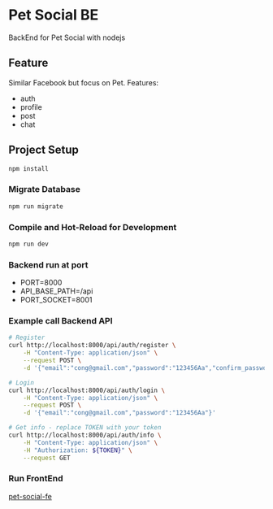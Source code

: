 # Pet Social BE

BackEnd for Pet Social with nodejs

## Feature

Similar Facebook but focus on Pet. Features: 
- auth
- profile
- post 
- chat

## Project Setup

```sh
npm install
```

### Migrate Database

```sh
npm run migrate
```

### Compile and Hot-Reload for Development

```sh
npm run dev
```

### Backend run at port
- PORT=8000
- API_BASE_PATH=/api
- PORT_SOCKET=8001

### Example call Backend API
```sh
# Register
curl http://localhost:8000/api/auth/register \
	-H "Content-Type: application/json" \
	--request POST \
	-d '{"email":"cong@gmail.com","password":"123456Aa","confirm_password":"123456Aa"}' 

# Login
curl http://localhost:8000/api/auth/login \
	-H "Content-Type: application/json" \
	--request POST \
	-d '{"email":"cong@gmail.com","password":"123456Aa"}' 

# Get info - replace TOKEN with your token
curl http://localhost:8000/api/auth/info \
	-H "Content-Type: application/json" \
	-H "Authorization: ${TOKEN}" \
	--request GET 

```

### Run FrontEnd

[pet-social-fe](https://github.com/codegram01/pet-social-fe)
